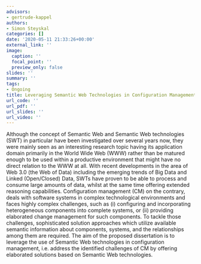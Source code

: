 ```yaml
---
advisors:
- gertrude-kappel
authors:
- Simon Steyskal
categories: []
date: '2020-05-11 21:33:26+00:00'
external_link: ''
image:
  caption: ''
  focal_point: ''
  preview_only: false
slides: ''
summary: ''
tags:
- Ongoing
title: Leveraging Semantic Web Technologies in Configuration Management
url_code: ''
url_pdf: ''
url_slides: ''
url_video: ''
---
```


Although the concept of Semantic Web and Semantic Web technologies (SWT) in particular have been investigated over several years now, they were mainly seen as an interesting research topic having its application domain primarily in the World Wide Web (WWW) rather than be matured enough to be used within a productive environment that might have no direct relation to the WWW at all. With recent developments in the area of Web 3.0 (the Web of Data) including the emerging trends of Big Data and Linked (Open/Closed) Data, SWTs have proven to be able to process and consume large amounts of data, whilst at the same time offering extended reasoning capabilities. Configuration management (CM) on the contrary, deals with software systems in complex technological environments and faces highly complex challenges, such as (i) configuring and incorporating heterogeneous components into complete systems, or (ii) providing elaborated change management for such components. To tackle those challenges, sophisticated solution approaches which utilize available semantic information about components, systems, and the relationships among them are required. The aim of the proposed dissertation is to leverage the use of Semantic Web technologies in configuration management, i.e. address the identified challenges of CM by offering elaborated solutions based on Semantic Web technologies.
